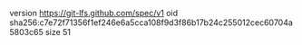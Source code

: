 version https://git-lfs.github.com/spec/v1
oid sha256:c7e72f71356f1ef246e6a5cca108f9d3f86b17b24c255012cec60704a5803c65
size 51
